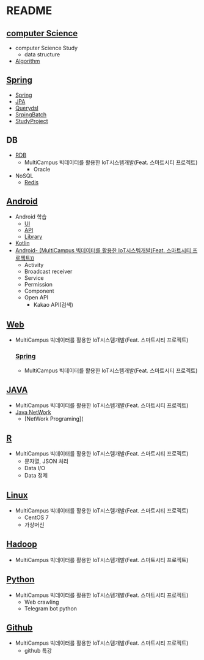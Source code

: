 # README

## [computer Science](https://github.com/hyunho058/TIL/tree/master/ComputerScienceStudy)

* computer Science Study
  * data structure
* [Algorithm](https://github.com/hyunho058/Algorithm)

## [Spring](https://github.com/hyunho058/TIL/tree/master/Spring)

* [Spring](https://github.com/hyunho058/TIL/tree/master/Spring/Spring)
* [JPA](https://github.com/hyunho058/TIL/tree/master/Spring/JPA)
* [Querydsl](https://github.com/hyunho058/TIL/tree/master/Spring/Querydsl)
* [SrpingBatch](https://github.com/hyunho058/TIL/tree/master/Spring/SpringBatch)
* [StudyProject](https://github.com/hyunho058/SpringBoot)

## DB

* [RDB](https://github.com/hyunho058/TIL/tree/master/database/RDB)
  * MultiCampus 빅데이터를 활용한 IoT시스템개발(Feat. 스마트시티 프로젝트)
    * Oracle
* NoSQL
  * [Redis](https://github.com/hyunho058/TIL/tree/master/database/Redis)

## [Android](https://github.com/hyunho058/TIL/tree/master/AndroidTIL)

* Android 학습
  * [UI](https://github.com/hyunho058/TIL/tree/master/AndroidTIL/UI)
  * [API](https://github.com/hyunho058/TIL/tree/master/AndroidTIL/API)
  * [Library](https://github.com/hyunho058/TIL/tree/master/AndroidTIL/library)
* [Kotlin](https://github.com/hyunho058/TIL/tree/master/kotlin)
* [Android- (MultiCampus 빅데이터를 활용한 IoT시스템개발(Feat. 스마트시티 프로젝트))](https://github.com/hyunho058/TIL/tree/master/AndroidTIL/multicampus/Android)
  * Activity
  * Broadcast receiver
  * Service
  * Permission
  * Component
  * Open API
    * Kakao API(검색)

## [Web](https://github.com/hyunho058/TIL/tree/master/Web)

* MultiCampus 빅데이터를 활용한 IoT시스템개발(Feat. 스마트시티 프로젝트)

  ### [Spring](https://github.com/hyunho058/MC_TIL/tree/master/Spring)

  * MultiCampus 빅데이터를 활용한 IoT시스템개발(Feat. 스마트시티 프로젝트)

## [JAVA](https://github.com/hyunho058/MC_TIL/tree/master/Java)

* MultiCampus 빅데이터를 활용한 IoT시스템개발(Feat. 스마트시티 프로젝트)
* [Java NetWork](https://github.com/hyunho058/TIL/tree/master/Network)
  * [NetWork Programing](

## [R](https://github.com/hyunho058/MC_TIL/tree/master/R)

* MultiCampus 빅데이터를 활용한 IoT시스템개발(Feat. 스마트시티 프로젝트)
  * 문자열, JSON 처리
  * Data I/O
  * Data 정제

## [Linux](https://github.com/hyunho058/TIL/tree/master/Linux)

* MultiCampus 빅데이터를 활용한 IoT시스템개발(Feat. 스마트시티 프로젝트)
  * CentOS 7
  * 가상머신

## [Hadoop](https://github.com/hyunho058/MC_TIL/tree/master/Hadoop)

* MultiCampus 빅데이터를 활용한 IoT시스템개발(Feat. 스마트시티 프로젝트)

## [Python](https://github.com/hyunho058/MC_TIL/tree/master/python)

* MultiCampus 빅데이터를 활용한 IoT시스템개발(Feat. 스마트시티 프로젝트)
  * Web crawling
  * Telegram bot python

## [Github](https://github.com/hyunho058/TIL/tree/master/github)

* MultiCampus 빅데이터를 활용한 IoT시스템개발(Feat. 스마트시티 프로젝트)
  * github 특강















